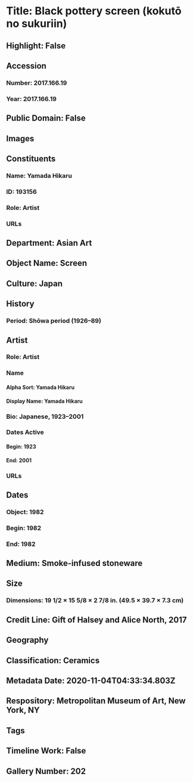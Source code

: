 # Title: Black pottery screen (kokutō no sukuriin)
## Highlight: False
## Accession
### Number: 2017.166.19
### Year: 2017.166.19
## Public Domain: False
## Images
## Constituents
### Name: Yamada Hikaru
### ID: 193156
### Role: Artist
### URLs
## Department: Asian Art
## Object Name: Screen
## Culture: Japan
## History
### Period: Shōwa period (1926–89)
## Artist
### Role: Artist
### Name
#### Alpha Sort: Yamada Hikaru
#### Display Name: Yamada Hikaru
### Bio: Japanese, 1923–2001
### Dates Active
#### Begin: 1923
#### End: 2001
### URLs
## Dates
### Object: 1982
### Begin: 1982
### End: 1982
## Medium: Smoke-infused stoneware
## Size
### Dimensions: 19 1/2 × 15 5/8 × 2 7/8 in. (49.5 × 39.7 × 7.3 cm)
## Credit Line: Gift of Halsey and Alice North, 2017
## Geography
## Classification: Ceramics
## Metadata Date: 2020-11-04T04:33:34.803Z
## Respository: Metropolitan Museum of Art, New York, NY
## Tags
## Timeline Work: False
## Gallery Number: 202
